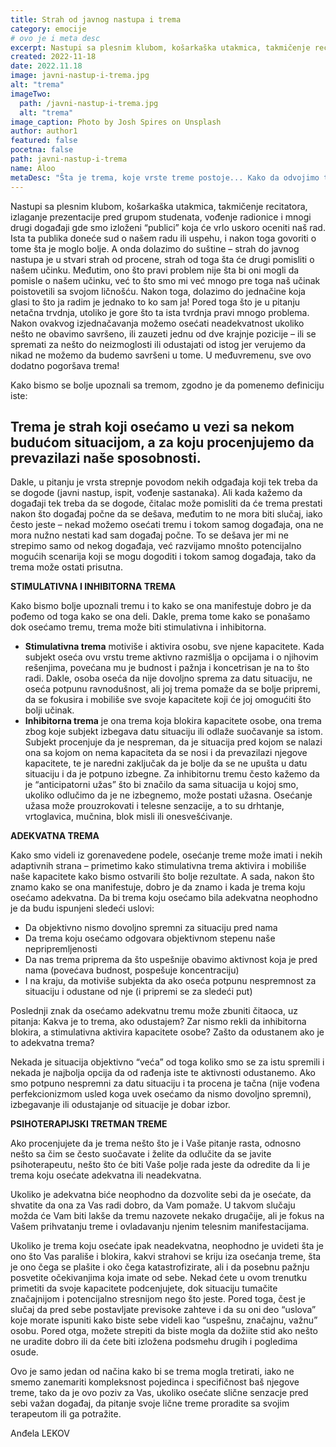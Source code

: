 ```yaml
---
title: Strah od javnog nastupa i trema
category: emocije
# ovo je i meta desc
excerpt: Nastupi sa plesnim klubom, košarkaška utakmica, takmičenje recitatora, izlaganje prezentacije pred grupom studenata, vođenje radionice...
created: 2022-11-18
date: 2022.11.18
image: javni-nastup-i-trema.jpg
alt: "trema"
imageTwo:
  path: /javni-nastup-i-trema.jpg
  alt: "trema"
image_caption: Photo by Josh Spires on Unsplash
author: author1
featured: false
pocetna: false
path: javni-nastup-i-trema
name: Aloo
metaDesc: "Šta je trema, koje vrste treme postoje... Kako da odvojimo tremu od naše ličnosti i terapijski tretman"
---
```




Nastupi sa plesnim klubom, košarkaška utakmica, takmičenje recitatora, izlaganje prezentacije pred grupom studenata, vođenje radionice i mnogi drugi događaji gde smo izloženi “publici” koja će vrlo uskoro oceniti naš rad. Ista ta publika doneće sud o našem radu ili uspehu, i nakon toga govoriti o tome šta je moglo bolje. A onda dolazimo do suštine – strah do javnog nastupa je u stvari strah od procene, strah od toga šta će drugi pomisliti o našem učinku. Međutim, ono što pravi problem nije šta bi oni mogli da pomisle o našem učinku, već to što smo mi već mnogo pre toga naš učinak poistovetili sa svojom ličnošću. Nakon toga, dolazimo do jednačine koja glasi to što ja radim je jednako to ko sam ja! Pored toga što je u pitanju netačna trvdnja, utoliko je gore što ta ista tvrdnja pravi mnogo problema. Nakon  ovakvog izjednačavanja možemo osećati neadekvatnost ukoliko nešto ne obavimo savršeno, ili zauzeti jednu od dve krajnje pozicije – ili se spremati za nešto do neizmoglosti ili odustajati od istog jer verujemo da nikad ne možemo da budemo savršeni u tome. U međuvremenu, sve ovo dodatno pogoršava trema!

Kako bismo se bolje upoznali sa tremom, zgodno je da pomenemo definiciju iste:

## Trema je strah koji osećamo u vezi sa nekom budućom situacijom, a za koju procenjujemo da prevazilazi naše sposobnosti. 

Dakle, u pitanju je vrsta strepnje povodom nekih odgađaja koji tek treba da se dogode (javni nastup, ispit, vođenje sastanaka). Ali kada kažemo da događaji tek treba da se dogode, čitalac može pomisliti da će trema prestati nakon što događaj počne da se dešava, međutim to ne mora biti slučaj, iako često jeste – nekad možemo osećati tremu i tokom samog događaja, ona ne mora nužno nestati kad sam događaj počne. To se dešava jer mi ne strepimo samo od nekog događaja, već razvijamo mnošto potencijalno mogućih scenarija koji se mogu dogoditi i tokom samog događaja, tako da trema može ostati prisutna.

**STIMULATIVNA I INHIBITORNA TREMA**

Kako bismo bolje upoznali tremu i to kako se ona manifestuje dobro je da pođemo od toga kako se ona deli. Dakle, prema tome kako se ponašamo dok osećamo tremu, trema može biti stimulativna i inhibitorna. 

- **Stimulativna trema** motiviše i aktivira osobu, sve njene kapacitete. Kada subjekt oseća ovu vrstu treme aktivno razmišlja o opcijama i o njihovim rešenjima, povećana mu je budnost i pažnja i koncetrisan je na to što radi. Dakle, osoba oseća da nije dovoljno sprema za datu situaciju, ne oseća potpunu ravnodušnost, ali joj trema pomaže da se bolje pripremi, da se fokusira i mobiliše sve svoje kapacitete koji će joj omogućiti što bolji učinak.
- **Inhibitorna trema** je ona trema koja blokira kapacitete osobe, ona trema zbog koje subjekt izbegava datu situaciju ili odlaže suočavanje sa istom. Subjekt procenjuje da je nespreman, da je situacija pred kojom se nalazi ona sa kojom on nema kapaciteta da se nosi i da prevazilazi njegove kapacitete, te je naredni zaključak da je bolje da se ne upušta u datu situaciju i da je potpuno izbegne. Za inhibitornu tremu često kažemo da je “anticipatorni užas” što bi značilo da sama situacija u kojoj smo, ukoliko odlučimo da je ne izbegnemo, može postati užasna. Osećanje užasa može prouzrokovati i telesne senzacije, a to su drhtanje, vrtoglavica, mučnina, blok misli ili onesvešćivanje.

**ADEKVATNA TREMA**

Kako smo videli iz gorenavedene podele, osećanje treme može imati i nekih adaptivnih strana – primetimo kako stimulativna trema aktivira i mobiliše naše kapacitete kako bismo ostvarili što bolje rezultate. A sada, nakon što znamo kako se ona manifestuje, dobro je da znamo i kada je trema koju osećamo adekvatna. Da bi trema koju osećamo bila adekvatna neophodno je da budu ispunjeni sledeći uslovi:

- Da objektivno nismo dovoljno spremni za situaciju pred nama
- Da trema koju osećamo odgovara objektivnom stepenu naše nepripremljenosti
- Da nas trema priprema da što uspešnije obavimo aktivnost koja je pred nama (povećava budnost, pospešuje koncentraciju)
- I na kraju, da motiviše subjekta da ako oseća potpunu nespremnost za situaciju i odustane od nje (i pripremi se za sledeći put)

Poslednji znak da osećamo adekvatnu tremu može zbuniti čitaoca, uz pitanja: Kakva je to trema, ako odustajem? Zar nismo rekli da inhibitorna blokira, a stimulativna aktivira kapacitete osobe? Zašto da odustanem ako je to adekvatna trema?

Nekada je situacija objektivno “veća” od toga koliko smo se za istu spremili i nekada je najbolja opcija da od rađenja iste te aktivnosti odustanemo. Ako smo potpuno nespremni za datu situaciju i ta procena je tačna (nije vođena perfekcionizmom usled koga uvek osećamo da nismo dovoljno spremni), izbegavanje ili odustajanje od situacije je dobar izbor.

**PSIHOTERAPIJSKI TRETMAN TREME**

Ako procenjujete da je trema nešto što je i Vaše pitanje rasta, odnosno nešto sa čim se često suočavate i želite da odlučite da se javite psihoterapeutu, nešto što će biti Vaše polje rada jeste da odredite da li je trema koju osećate adekvatna ili neadekvatna. 

Ukoliko je adekvatna biće neophodno da dozvolite sebi da je osećate, da shvatite da ona za Vas radi dobro, da Vam pomaže. U takvom slučaju možda će Vam biti lakše da tremu nazovete nekako drugačije, ali je fokus na Vašem prihvatanju treme i ovladavanju njenim telesnim manifestacijama.

Ukoliko je trema koju osećate ipak neadekvatna, neophodno je uvideti šta je ono što Vas parališe i blokira, kakvi strahovi se kriju iza osećanja treme, šta je ono čega se plašite i oko čega katastrofizirate, ali i da posebnu pažnju posvetite očekivanjima koja imate od sebe. Nekad ćete u ovom trenutku primetiti da svoje kapacitete podcenjujete, dok situaciju tumačite značajnijom i potencijalno stresnijom nego što jeste. Pored toga, čest je slučaj da pred sebe postavljate previsoke zahteve i da su oni deo “uslova” koje morate ispuniti kako biste sebe videli kao “uspešnu, značajnu, važnu” osobu. Pored otga, možete strepiti da biste mogla da dožiite stid ako nešto ne uradite dobro ili da ćete biti izložena podsmehu drugih i pogledima osude. 

Ovo je samo jedan od načina kako bi se trema mogla tretirati, iako ne smemo zanemariti kompleksnost pojedinca i specifičnost baš njegove treme, tako da je ovo poziv za Vas, ukoliko osećate slične senzacje pred sebi važan događaj, da pitanje svoje lične treme proradite sa svojim terapeutom ili ga potražite.

Anđela LEKOV
